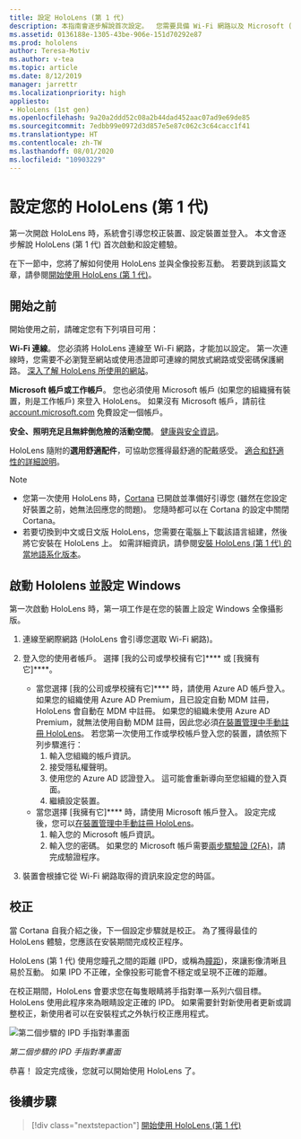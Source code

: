 ```yaml
---
title: 設定 HoloLens (第 1 代)
description: 本指南會逐步解說首次設定。  您需要具備 Wi-Fi 網路以及 Microsoft (MSA) 或 Azure Active Directory (Azure AD) 帳戶。
ms.assetid: 0136188e-1305-43be-906e-151d70292e87
ms.prod: hololens
author: Teresa-Motiv
ms.author: v-tea
ms.topic: article
ms.date: 8/12/2019
manager: jarrettr
ms.localizationpriority: high
appliesto:
- HoloLens (1st gen)
ms.openlocfilehash: 9a20a2ddd52c08a2b44dad452aac07ad9e69de85
ms.sourcegitcommit: 7edbb99e0972d3d857e5e87c062c3c64cacc1f41
ms.translationtype: HT
ms.contentlocale: zh-TW
ms.lasthandoff: 08/01/2020
ms.locfileid: "10903229"
---
```

# 設定您的 HoloLens (第 1 代)

第一次開啟 HoloLens 時，系統會引導您校正裝置、設定裝置並登入。  本文會逐步解說 HoloLens (第 1 代) 首次啟動和設定體驗。

在下一節中，您將了解如何使用 HoloLens 並與全像投影互動。 若要跳到該篇文章，請參閱[開始使用 HoloLens (第 1 代)](hololens1-basic-usage.md)。

## 開始之前

開始使用之前，請確定您有下列項目可用：

**Wi-Fi 連線**。 您必須將 HoloLens 連線至 Wi-Fi 網路，才能加以設定。 第一次連線時，您需要不必瀏覽至網站或使用憑證即可連線的開放式網路或受密碼保護網路。 [深入了解 HoloLens 所使用的網站](hololens-offline.md)。

**Microsoft 帳戶或工作帳戶**。 您也必須使用 Microsoft 帳戶 (如果您的組織擁有裝置，則是工作帳戶) 來登入 HoloLens。 如果沒有 Microsoft 帳戶，請前往 [account.microsoft.com](https://account.microsoft.com) 免費設定一個帳戶。

**安全、照明充足且無絆倒危險的活動空間**。 [健康與安全資訊](https://go.microsoft.com/fwlink/p/?LinkId=746661)。

HoloLens 隨附的**選用舒適配件**，可協助您獲得最舒適的配戴感受。 [適合和舒適性的詳細說明](https://support.microsoft.com/help/12632/hololens-fit-your-hololens)。

> [!NOTE]
>  
> - 您第一次使用 HoloLens 時，[Cortana](hololens-cortana.md) 已開啟並準備好引導您 (雖然在您設定好裝置之前，她無法回應您的問題)。 您隨時都可以在 Cortana 的設定中關閉 Cortana。
> - 若要切換到中文或日文版 HoloLens，您需要在電腦上下載該語言組建，然後將它安裝在 HoloLens 上。 如需詳細資訊，請參閱[安裝 HoloLens (第 1 代) 的當地語系化版本](hololens1-install-localized.md)。

## 啟動 Hololens 並設定 Windows

第一次啟動 HoloLens 時，第一項工作是在您的裝置上設定 Windows 全像攝影版。

1. 連線至網際網路 (HoloLens 會引導您選取 Wi-Fi 網路)。

1. 登入您的使用者帳戶。 選擇 [我的公司或學校擁有它]**** 或 [我擁有它]****。
    - 當您選擇 [我的公司或學校擁有它]**** 時，請使用 Azure AD 帳戶登入。 如果您的組織使用 Azure AD Premium，且已設定自動 MDM 註冊，HoloLens 會自動在 MDM 中註冊。 如果您的組織未使用 Azure AD Premium，就無法使用自動 MDM 註冊，因此您必須[在裝置管理中手動註冊 HoloLens](hololens-enroll-mdm.md#different-ways-to-enroll)。 若您第一次使用工作或學校帳戶登入您的裝置，請依照下列步驟進行：
        1. 輸入您組織的帳戶資訊。
        1. 接受隱私權聲明。
        1. 使用您的 Azure AD 認證登入。 這可能會重新導向至您組織的登入頁面。
        1. 繼續設定裝置。
    - 當您選擇 [我擁有它]**** 時，請使用 Microsoft 帳戶登入。 設定完成後，您可以[在裝置管理中手動註冊 HoloLens](hololens-enroll-mdm.md#different-ways-to-enroll)。
        1. 輸入您的 Microsoft 帳戶資訊。
        1. 輸入您的密碼。 如果您的 Microsoft 帳戶需要[兩步驟驗證 (2FA)](https://blogs.technet.microsoft.com/microsoft_blog/2013/04/17/microsoft-account-gets-more-secure/)，請完成驗證程序。

1. 裝置會根據它從 Wi-Fi 網路取得的資訊來設定您的時區。

## 校正

當 Cortana 自我介紹之後，下一個設定步驟就是校正。 為了獲得最佳的 HoloLens 體驗，您應該在安裝期間完成校正程序。

HoloLens (第 1 代) 使用您瞳孔之間的距離 (IPD，或稱為[瞳距](https://en.wikipedia.org/wiki/Interpupillary_distance))，來讓影像清晰且易於互動。 如果 IPD 不正確，全像投影可能會不穩定或呈現不正確的距離。

在校正期間，HoloLens 會要求您在每隻眼睛將手指對準一系列六個目標。 HoloLens 使用此程序來為眼睛設定正確的 IPD。 如果需要針對新使用者更新或調整校正，新使用者可以在安裝程式之外執行校正應用程式。

![第二個步驟的 IPD 手指對準畫面](./images/ipd-finger-alignment-300px.jpg)

*第二個步驟的 IPD 手指對準畫面*

恭喜！ 設定完成後，您就可以開始使用 HoloLens 了。

## 後續步驟

> [!div class="nextstepaction"]
> [開始使用 HoloLens (第 1 代)](hololens1-basic-usage.md)

